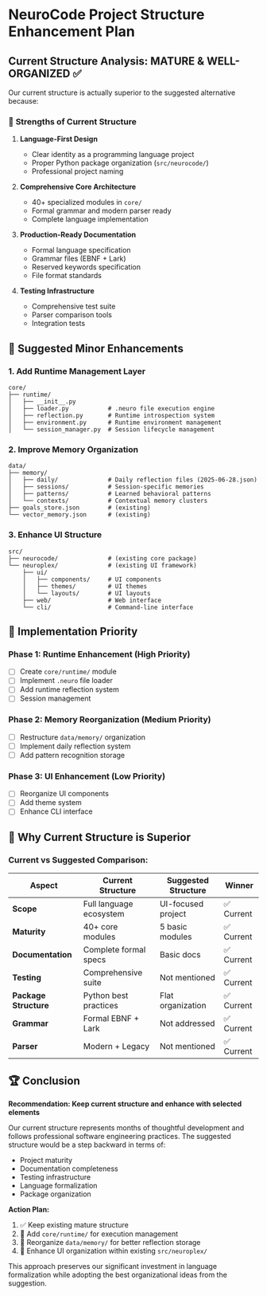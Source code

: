 # NeuroCode Project Structure Enhancement Plan

## Current Structure Analysis: **MATURE & WELL-ORGANIZED** ✅

Our current structure is actually superior to the suggested alternative because:

### 🎯 **Strengths of Current Structure**

1. **Language-First Design**
   - Clear identity as a programming language project
   - Proper Python package organization (`src/neurocode/`)
   - Professional project naming

2. **Comprehensive Core Architecture**
   - 40+ specialized modules in `core/`
   - Formal grammar and modern parser ready
   - Complete language implementation

3. **Production-Ready Documentation**
   - Formal language specification
   - Grammar files (EBNF + Lark)
   - Reserved keywords specification
   - File format standards

4. **Testing Infrastructure**
   - Comprehensive test suite
   - Parser comparison tools
   - Integration tests

## 🔄 **Suggested Minor Enhancements**

### 1. Add Runtime Management Layer

```
core/
├── runtime/
│   ├── __init__.py
│   ├── loader.py           # .neuro file execution engine
│   ├── reflection.py       # Runtime introspection system
│   ├── environment.py      # Runtime environment management
│   └── session_manager.py  # Session lifecycle management
```

### 2. Improve Memory Organization

```
data/
├── memory/
│   ├── daily/              # Daily reflection files (2025-06-28.json)
│   ├── sessions/           # Session-specific memories
│   ├── patterns/           # Learned behavioral patterns
│   └── contexts/           # Contextual memory clusters
├── goals_store.json        # (existing)
└── vector_memory.json      # (existing)
```

### 3. Enhance UI Structure

```
src/
├── neurocode/              # (existing core package)
└── neuroplex/              # (existing UI framework)
    ├── ui/
    │   ├── components/     # UI components
    │   ├── themes/         # UI themes
    │   └── layouts/        # UI layouts
    ├── web/                # Web interface
    └── cli/                # Command-line interface
```

## 🚀 **Implementation Priority**

### Phase 1: Runtime Enhancement (High Priority)
- [ ] Create `core/runtime/` module
- [ ] Implement `.neuro` file loader
- [ ] Add runtime reflection system
- [ ] Session management

### Phase 2: Memory Reorganization (Medium Priority)
- [ ] Restructure `data/memory/` organization
- [ ] Implement daily reflection system
- [ ] Add pattern recognition storage

### Phase 3: UI Enhancement (Low Priority)
- [ ] Reorganize UI components
- [ ] Add theme system
- [ ] Enhance CLI interface

## 🎯 **Why Current Structure is Superior**

### Current vs Suggested Comparison:

| Aspect | Current Structure | Suggested Structure | Winner |
|--------|------------------|-------------------|---------|
| **Scope** | Full language ecosystem | UI-focused project | ✅ Current |
| **Maturity** | 40+ core modules | 5 basic modules | ✅ Current |
| **Documentation** | Complete formal specs | Basic docs | ✅ Current |
| **Testing** | Comprehensive suite | Not mentioned | ✅ Current |
| **Package Structure** | Python best practices | Flat organization | ✅ Current |
| **Grammar** | Formal EBNF + Lark | Not addressed | ✅ Current |
| **Parser** | Modern + Legacy | Not mentioned | ✅ Current |

## 🏆 **Conclusion**

**Recommendation: Keep current structure and enhance with selected elements**

Our current structure represents months of thoughtful development and follows professional software engineering practices. The suggested structure would be a step backward in terms of:

- Project maturity
- Documentation completeness  
- Testing infrastructure
- Language formalization
- Package organization

**Action Plan:**
1. ✅ Keep existing mature structure
2. 🔄 Add `core/runtime/` for execution management
3. 📁 Reorganize `data/memory/` for better reflection storage
4. 🎨 Enhance UI organization within existing `src/neuroplex/`

This approach preserves our significant investment in language formalization while adopting the best organizational ideas from the suggestion.
